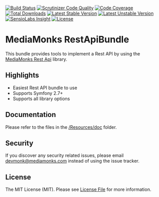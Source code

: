 [![Build Status](https://travis-ci.org/mediamonks/symfony-rest-api-bundle.svg?branch=master)](https://travis-ci.org/mediamonks/symfony-rest-api-bundle)
[![Scrutinizer Code Quality](https://scrutinizer-ci.com/g/mediamonks/symfony-rest-api-bundle/badges/quality-score.png?b=master)](https://scrutinizer-ci.com/g/mediamonks/symfony-rest-api-bundle/?branch=master)
[![Code Coverage](https://scrutinizer-ci.com/g/mediamonks/symfony-rest-api-bundle/badges/coverage.png?b=master)](https://scrutinizer-ci.com/g/mediamonks/symfony-rest-api-bundle/?branch=master)
[![Total Downloads](https://poser.pugx.org/mediamonks/rest-api-bundle/downloads)](https://packagist.org/packages/mediamonks/rest-api-bundle)
[![Latest Stable Version](https://poser.pugx.org/mediamonks/rest-api-bundle/v/stable)](https://packagist.org/packages/mediamonks/rest-api-bundle)
[![Latest Unstable Version](https://poser.pugx.org/mediamonks/rest-api-bundle/v/unstable)](https://packagist.org/packages/mediamonks/rest-api-bundle)
[![SensioLabs Insight](https://img.shields.io/sensiolabs/i/c42e43fd-9c7b-47e1-8264-3a98961e9236.svg)](https://insight.sensiolabs.com/projects/c42e43fd-9c7b-47e1-8264-3a98961e9236)
[![License](https://poser.pugx.org/mediamonks/rest-api-bundle/license)](https://packagist.org/packages/mediamonks/rest-api-bundle)

# MediaMonks RestApiBundle

This bundle provides tools to implement a Rest API by using the [MediaMonks Rest Api](https://github.com/mediamonks/php-rest-api) library.

## Highlights

- Easiest Rest API bundle to use
- Supports Symfony 2.7+
- Supports all library options

## Documentation

Please refer to the files in the [/Resources/doc](/Resources/doc) folder.

## Security

If you discover any security related issues, please email devmonk@mediamonks.com instead of using the issue tracker.

## License

The MIT License (MIT). Please see [License File](LICENSE) for more information.
